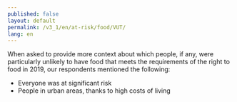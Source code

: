 ```yaml
---
published: false
layout: default
permalink: /v3_1/en/at-risk/food/VUT/
lang: en
---
```

When asked to provide more context about which people, if any, were particularly unlikely to have food that meets the requirements of the right to food in 2019, our respondents mentioned the following:
 
- Everyone was at significant risk 
- People in urban areas, thanks to high costs of living 

 
